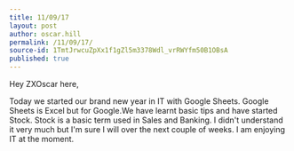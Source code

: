 ```yaml
---
title: 11/09/17
layout: post
author: oscar.hill
permalink: /11/09/17/
source-id: 1TmtJrwcuZpXx1f1gZl5m3378Wdl_vrRWYfm50B1OBsA
published: true
---
```

Hey ZXOscar here,

Today we started our brand new year in IT with Google Sheets. Google Sheets is Excel but for Google.We have learnt basic tips and have started Stock. Stock is a basic term used in Sales and Banking. I didn't understand it very much but I'm sure I will over the next couple of weeks. I am enjoying IT at the moment.

